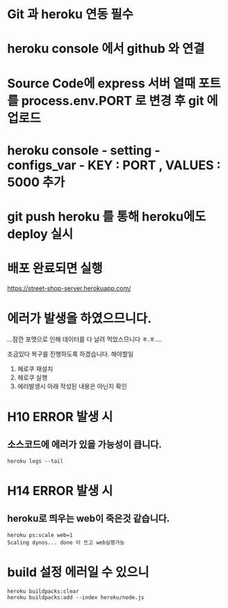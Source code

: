 # Git 과 heroku 연동 필수
# heroku console 에서 github 와 연결
# Source Code에 express 서버 열때 포트를 process.env.PORT 로 변경 후 git 에 업로드
# heroku console - setting - configs_var - KEY : PORT , VALUES : 5000 추가
# git push heroku 를 통해 heroku에도 deploy 실시
# 배포 완료되면 실행
https://street-shop-server.herokuapp.com/

# 에러가 발생을 하였으므니다.
...잠깐 포멧으로 인해 데이터를 다 날려 먹었스므니다 ㅎ.ㅎ....

조금있다 복구를 진행하도록 하겠습니다.
해야할일 
1. 헤로쿠 재설치
2. 헤로쿠 실행
3. 에러발생시 아래 작성된 내용은 아닌지 확인
# H10 ERROR 발생 시
##  소스코드에 에러가 있을 가능성이 큽니다.
``` shell
heroku logs --tail 
```
# H14 ERROR 발생 시
## heroku로 띄우는 web이 죽은것 같습니다.
``` shell
heroku ps:scale web=1
Scaling dynos... done 이 뜨고 web실행가능
```


# build 설정 에러일 수 있으니 
``` shell
heroku buildpacks:clear
heroku buildpacks:add --index heroku/node.js
```